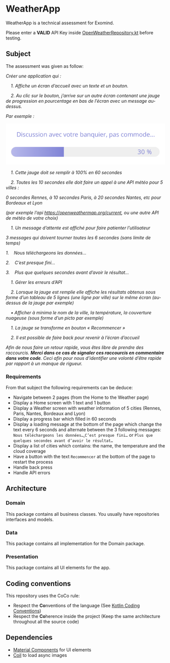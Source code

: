 # WeatherApp

WeatherApp is a technical assessment for Exomind.

Please enter a **VALID** API Key inside [OpenWeatherRepository.kt](app/src/main/java/com/hloriot/weatherapp/data/OpenWeatherRepository.kt#L49) before testing.

## Subject

The assessment was given as follow:

_Créer une application qui :_



    _1. Affiche un écran d’accueil avec un texte et un bouton._

    _2. Au clic sur le bouton, j’arrive sur un autre écran contenant une jauge de progression en pourcentage en bas de l’écran avec un message au-dessus._

_Par exemple :_

![Loading Bar](docs/loading_bar.png)

    _1․ Cette jauge doit se remplir à 100% en 60 secondes_

    _2․ Toutes les 10 secondes elle doit faire un appel à une API météo pour 5 villes :_

_0 secondes Rennes, à 10 secondes Paris, à 20 secondes Nantes, etc pour Bordeaux et Lyon_

_(par exemple l’api https://openweathermap.org/current, ou une autre API de météo de votre choix)_

    _1․ Un message d’attente est affiché pour faire patienter l’utilisateur_

_3 messages qui doivent tourner toutes les 6 secondes (sans limite de temps)_

_1.    Nous téléchargeons les données…_

_2.    C’est presque fini…_

_3.    Plus que quelques secondes avant d’avoir le résultat…_



    _1. Gérer les erreurs d’API_

    _2. Lorsque la jauge est remplie elle affiche les résultats obtenus sous forme d’un tableau de 5 lignes (une ligne par ville) sur le même écran (au-dessus de la jauge par exemple)_

    _• Afficher à minima le nom de la ville, la température, la couverture nuageuse (sous forme d’un picto par exemple)_

    _1. La jauge se transforme en bouton « Recommencer »_

    _2. Il est possible de faire back pour revenir à l’écran d’accueil_


_Afin de nous faire un retour rapide, vous êtes libre de prendre des raccourcis. **Merci dans ce cas de signaler ces raccourcis en commentaire dans votre code**. Ceci afin pour nous d’identifier une volonté d’être rapide par rapport à un manque de rigueur._


### Requirements

From that subject the following requirements can be deduce:
* Navigate between 2 pages (from the Home to the Weather page)
* Display a Home screen with 1 text and 1 button
* Display a Weather screen with weather information of 5 cities (Rennes, Paris, Nantes, Bordeaux and Lyon)
* Display a progress bar which filled in 60 seconds
* Display a loading message at the bottom of the page which change the text every 6 seconds and alternate between the 3 following messages: `Nous téléchargeons les données…`,`C’est presque fini…` or `Plus que quelques secondes avant d’avoir le résultat…` 
* Display a list of cities which contains: the name, the temperature and the cloud coverage
* Have a button with the text `Recommencer` at the bottom of the page to restart the process 
* Handle back press
* Handle API errors

## Architecture

### Domain

This package contains all business classes. You usually have repositories interfaces and models.

### Data

This package contains all implementation for the Domain package.

### Presentation

This package contains all UI elements for the app.

## Coding conventions

This repository uses the CoCo rule:
* Respect the **Co**nventions of the language (See [Kotlin Coding Conventions](https://kotlinlang.org/docs/coding-conventions.html))
* Respect the **Co**herence inside the project (Keep the same architecture throughout all the source code)

## Dependencies

* [Material Components](https://github.com/material-components/material-components-android) for UI elements
* [Coil](https://coil-kt.github.io/coil/) to load async images

